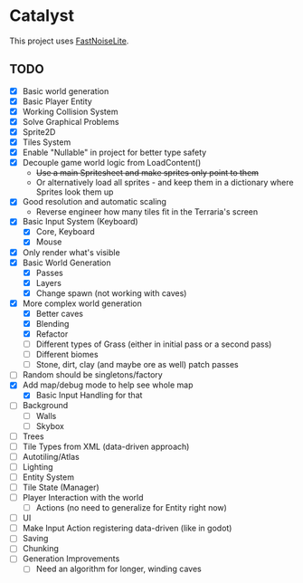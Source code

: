 # Catalyst
This project uses [FastNoiseLite](https://auburn.github.io/FastNoiseLite/).

## TODO
- [X] Basic world generation
- [X] Basic Player Entity
- [X] Working Collision System
- [X] Solve Graphical Problems
- [X] Sprite2D
- [X] Tiles System
- [X] Enable "Nullable" in project for better type safety
- [X] Decouple game world logic from LoadContent()
  - ~~Use a main Spritesheet and make sprites only point to them~~
  - Or alternatively load all sprites - and keep them in a dictionary where Sprites look them up
- [X] Good resolution and automatic scaling
  - Reverse engineer how many tiles fit in the Terraria's screen
- [X] Basic Input System (Keyboard)
  - [X] Core, Keyboard
  - [X] Mouse
- [X] Only render what's visible
- [X] Basic World Generation
  - [X] Passes
  - [X] Layers
  - [X] Change spawn (not working with caves)
- [X] More complex world generation
  - [X] Better caves
  - [X] Blending
  - [X] Refactor
  - [ ] Different types of Grass (either in initial pass or a second pass)
  - [ ] Different biomes
  - [ ] Stone, dirt, clay (and maybe ore as well) patch passes
- [ ] Random should be singletons/factory
- [X] Add map/debug mode to help see whole map
  - [X] Basic Input Handling for that
- [ ] Background
  - [ ] Walls
  - [ ] Skybox
- [ ] Trees
- [ ] Tile Types from XML (data-driven approach)
- [ ] Autotiling/Atlas
- [ ] Lighting
- [ ] Entity System
- [ ] Tile State (Manager)
- [ ] Player Interaction with the world
  - [ ] Actions (no need to generalize for Entity right now)
- [ ] UI
- [ ] Make Input Action registering data-driven (like in godot)
- [ ] Saving
- [ ] Chunking
- [ ] Generation Improvements
  - [ ] Need an algorithm for longer, winding caves